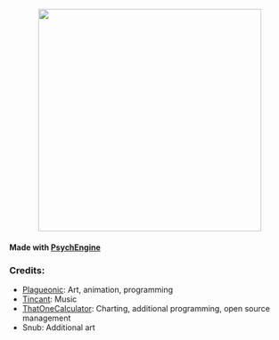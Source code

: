 <p align="center">
<img src="https://media.discordapp.net/attachments/862726565238800384/898723825645125632/friday-night-faxxin-logo.png" width=400/>
</p>

<!-- https://user-images.githubusercontent.com/44733677/126001845-76826ea4-153f-48b2-8c24-cb601a4bcb00.mp4 -->


#### Made with [PsychEngine](https://github.com/ShadowMario/FNF-PsychEngine)

### Credits:
- [Plagueonic](https://twitter.com/Plagueonic): Art, animation, programming
- [Tincant](https://twitter.com/tincant_): Music
- [ThatOneCalculator](https://t1c.dev): Charting, additional programming, open source management
- Snub: Additional art
